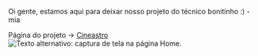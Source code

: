 Oi gente, estamos aqui para deixar nosso projeto do técnico bonitinho :) - mia

Página do projeto -> [Cineastro](https://joaopedroselau.github.io/projeto)
![Texto alternativo: captura de tela na página Home.](print.jpg "Página Home")
